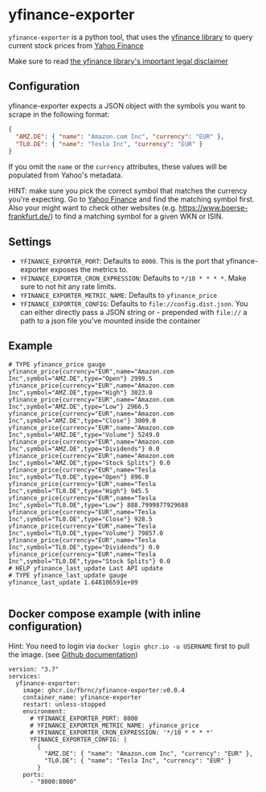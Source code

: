 # yfinance-exporter

`yfinance-exporter` is a python tool, that uses the [yfinance library](https://github.com/ranaroussi/yfinance)
to query current stock prices from [Yahoo Finance](https://finance.yahoo.com/)

Make sure to read [the yfinance library's important legal disclaimer](https://github.com/ranaroussi/yfinance#-important-legal-disclaimer-)

## Configuration

yfinance-exporter expects a JSON object with the symbols you want to scrape in the following format:

```json
{
  "AMZ.DE": { "name": "Amazon.com Inc", "currency": "EUR" },
  "TL0.DE": { "name": "Tesla Inc", "currency": "EUR" }
}
```

If you omit the `name` or the `currency` attributes, these values will be populated from Yahoo's metadata.

HINT: make sure you pick the correct symbol that matches the currency you're expecting. 
Go to [Yahoo Finance](https://finance.yahoo.com/) and find the matching symbol first.
Also your might want to check other websites (e.g. https://www.boerse-frankfurt.de/) to find
a matching symbol for a given WKN or ISIN.

## Settings

* `YFINANCE_EXPORTER_PORT`: Defaults to `8000`. This is the port that yfinance-exporter exposes the metrics to.
* `YFINANCE_EXPORTER_CRON_EXPRESSION`: Defaults to `*/10 * * * *`. Make sure to not hit any rate limits.
* `YFINANCE_EXPORTER_METRIC_NAME`: Defaults to `yfinance_price`
* `YFINANCE_EXPORTER_CONFIG`: Defaults to `file://config.dist.json`. You can either directly pass a JSON string or - prepended with `file://` a path to a json file you've mounted inside the container

## Example

```
# TYPE yfinance_price gauge
yfinance_price{currency="EUR",name="Amazon.com Inc",symbol="AMZ.DE",type="Open"} 2999.5
yfinance_price{currency="EUR",name="Amazon.com Inc",symbol="AMZ.DE",type="High"} 3023.0
yfinance_price{currency="EUR",name="Amazon.com Inc",symbol="AMZ.DE",type="Low"} 2966.5
yfinance_price{currency="EUR",name="Amazon.com Inc",symbol="AMZ.DE",type="Close"} 3009.0
yfinance_price{currency="EUR",name="Amazon.com Inc",symbol="AMZ.DE",type="Volume"} 5249.0
yfinance_price{currency="EUR",name="Amazon.com Inc",symbol="AMZ.DE",type="Dividends"} 0.0
yfinance_price{currency="EUR",name="Amazon.com Inc",symbol="AMZ.DE",type="Stock Splits"} 0.0
yfinance_price{currency="EUR",name="Tesla Inc",symbol="TL0.DE",type="Open"} 896.0
yfinance_price{currency="EUR",name="Tesla Inc",symbol="TL0.DE",type="High"} 945.5
yfinance_price{currency="EUR",name="Tesla Inc",symbol="TL0.DE",type="Low"} 888.7999877929688
yfinance_price{currency="EUR",name="Tesla Inc",symbol="TL0.DE",type="Close"} 928.5
yfinance_price{currency="EUR",name="Tesla Inc",symbol="TL0.DE",type="Volume"} 79857.0
yfinance_price{currency="EUR",name="Tesla Inc",symbol="TL0.DE",type="Dividends"} 0.0
yfinance_price{currency="EUR",name="Tesla Inc",symbol="TL0.DE",type="Stock Splits"} 0.0
# HELP yfinance_last_update Last API update
# TYPE yfinance_last_update gauge
yfinance_last_update 1.648106591e+09


```

## Docker compose example (with inline configuration)   

Hint: You need to login via `docker login ghcr.io -u USERNAME` first to pull the image. (see [Github documentation](https://docs.github.com/en/packages/working-with-a-github-packages-registry/working-with-the-container-registry#authenticating-to-the-container-registry))

```
version: "3.7"
services:
  yfinance-exporter:
    image: ghcr.io/fbrnc/yfinance-exporter:v0.0.4
    container_name: yfinance-exporter
    restart: unless-stopped
    environment:
      # YFINANCE_EXPORTER_PORT: 8000
      # YFINANCE_EXPORTER_METRIC_NAME: yfinance_price
      # YFINANCE_EXPORTER_CRON_EXPRESSION: '*/10 * * * *'
      YFINANCE_EXPORTER_CONFIG: |
        {
          "AMZ.DE": { "name": "Amazon.com Inc", "currency": "EUR" },
          "TL0.DE": { "name": "Tesla Inc", "currency": "EUR" }
        }
    ports:
      - "8000:8000"
```
